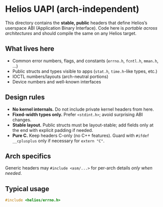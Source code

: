 # Helios UAPI (arch-independent)

This directory contains the **stable, public** headers that define Helios’s
userspace ABI (Application Binary Interface). Code here is *portable across
architectures* and should compile the same on any Helios target.

## What lives here

- Common error numbers, flags, and constants (`errno.h`, `fcntl.h`, `mman.h`, …)
- Public structs and types visible to apps (`stat.h`, `time.h`-like types, etc.)
- IOCTL numbers/layouts (arch-neutral portions)
- Device numbers and well-known interfaces

## Design rules

- **No kernel internals.** Do not include private kernel headers from here.
- **Fixed-width types only.** Prefer `<stdint.h>`; avoid surprising ABI changes.
- **Stable layout.** Public structs must be layout-stable; add fields only at
  the end with explicit padding if needed.
- **Pure C.** Keep headers C-only (no C++ features). Guard with `#ifdef __cplusplus`
  only if necessary for `extern "C"`.

## Arch specifics

Generic headers may `#include <asm/...>` for per-arch details *only when needed*.

## Typical usage

```c
#include <helios/errno.h>
